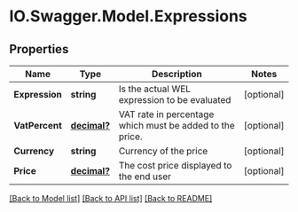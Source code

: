 # IO.Swagger.Model.Expressions
## Properties

Name | Type | Description | Notes
------------ | ------------- | ------------- | -------------
**Expression** | **string** | Is the actual WEL expression to be evaluated | [optional] 
**VatPercent** | [**decimal?**](BigDecimal.md) | VAT rate in percentage which must be added to the price. | [optional] 
**Currency** | **string** | Currency of the price | [optional] 
**Price** | [**decimal?**](BigDecimal.md) | The cost price displayed to the end user | [optional] 

[[Back to Model list]](../README.md#documentation-for-models) [[Back to API list]](../README.md#documentation-for-api-endpoints) [[Back to README]](../README.md)

